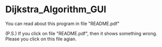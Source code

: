 # Dijkstra_Algorithm_GUI

You can read about this program in file "README.pdf"


(P.S.)  If you click on file "README.pdf", then it shows something wrong.
 Please you click on this file agian.
